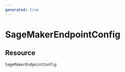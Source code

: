 ```yaml
---
generated: true
---
```


# SageMakerEndpointConfig


## Resource

```text
SageMakerEndpointConfig
```




